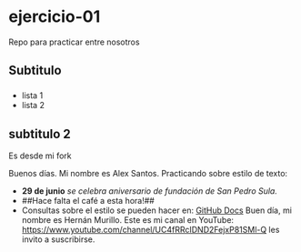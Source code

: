 # ejercicio-01
Repo para practicar entre nosotros

## Subtitulo

###

* lista 1
* lista 2 

## subtitulo 2
Es desde mi fork

Buenos días. Mi nombre es Alex Santos. Practicando sobre estilo de texto:
- **29 de junio** *se celebra aniversario de fundación de San Pedro Sula.*
- ##Hace falta el café a esta hora!##
- Consultas sobre el estilo se pueden hacer en: [GitHub Docs](https://docs.github.com/es/github/writing-on-github/getting-started-with-writing-and-formatting-on-github/basic-writing-and-formatting-syntax)
Buen día, mi nombre es Hernán Murillo. Este es mi canal en YouTube: https://www.youtube.com/channel/UC4fRRcIDND2FejxP81SMl-Q
les invito a suscribirse. 
